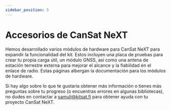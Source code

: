 ```yaml
---
sidebar_position: 5
---
```


# Accesorios de CanSat NeXT

Hemos desarrollado varios módulos de hardware para CanSat NeXT para expandir la funcionalidad del kit. Estos incluyen una placa de pruebas para crear tu propia carga útil, un módulo GNSS, así como una antena de estación terrestre externa para mejorar el alcance y la fiabilidad en el enlace de radio. Estas páginas albergan la documentación para los módulos de hardware.

Si hay algo sobre lo que te gustaría obtener más información o tienes más preguntas sobre tu progreso (o encuentras errores en algunas bibliotecas), no dudes en contactar a samuli@kitsat.fi para obtener ayuda con tu proyecto CanSat NeXT.